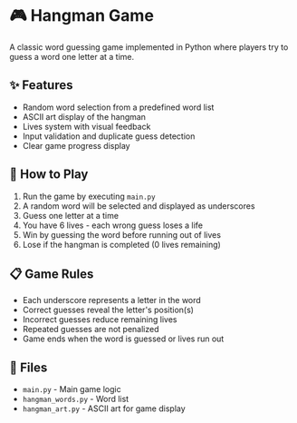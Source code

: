 # 🎮 Hangman Game

A classic word guessing game implemented in Python where players try to guess a word one letter at a time.

## ✨ Features

- Random word selection from a predefined word list
- ASCII art display of the hangman
- Lives system with visual feedback
- Input validation and duplicate guess detection
- Clear game progress display

## 🎯 How to Play

1. Run the game by executing `main.py`
2. A random word will be selected and displayed as underscores
3. Guess one letter at a time
4. You have 6 lives - each wrong guess loses a life
5. Win by guessing the word before running out of lives
6. Lose if the hangman is completed (0 lives remaining)

## 📋 Game Rules

- Each underscore represents a letter in the word
- Correct guesses reveal the letter's position(s)
- Incorrect guesses reduce remaining lives
- Repeated guesses are not penalized
- Game ends when the word is guessed or lives run out

## 📁 Files

- `main.py` - Main game logic
- `hangman_words.py` - Word list
- `hangman_art.py` - ASCII art for game display
